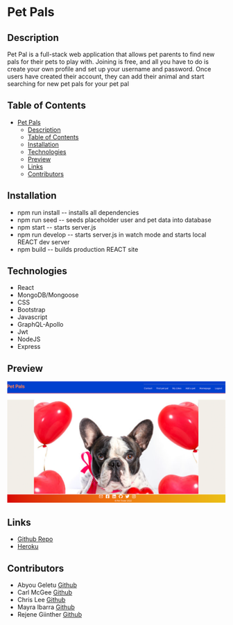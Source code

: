 # Pet Pals

## Description

Pet Pal is a full-stack web application that allows pet parents to find new pals for their pets to play with. Joining is free, and all you have to do is create your own profile and set up your username and password. Once users have created their account, they can add their animal and start searching for new pet pals for your pet pal

## Table of Contents

- [Pet Pals](#pet-pals)
  - [Description](#description)
  - [Table of Contents](#table-of-contents)
  - [Installation](#installation)
  - [Technologies](#technologies)
  - [Preview](#preview)
  - [Links](#links)
  - [Contributors](#contributors)

## Installation

- npm run install -- installs all dependencies
- npm run seed -- seeds placeholder user and pet data into database
- npm start -- starts server.js
- npm run develop -- starts server.js in watch mode and starts local REACT dev server
- npm build -- builds production REACT site

## Technologies

- React
- MongoDB/Mongoose
- CSS
- Bootstrap
- Javascript
- GraphQL-Apollo
- Jwt
- NodeJS
- Express

## Preview

![image](./client/src/assets/petpal.png)

## Links

- [Github Repo](https://github.com/chrislee-webdev/pet-tinder)
- [Heroku](https://pet-pal-friend-finder.herokuapp.com/)

## Contributors

- Abyou Geletu [Github](https://github.com/ghashe)
- Carl McGee [Github](https://github.com/CarlJMcGee)
- Chris Lee [Github](https://github.com/chrislee-webdev)
- Mayra Ibarra [Github](https://github.com/msnaye)
- Rejene Giinther [Github](https://github.com/rgiinther)
